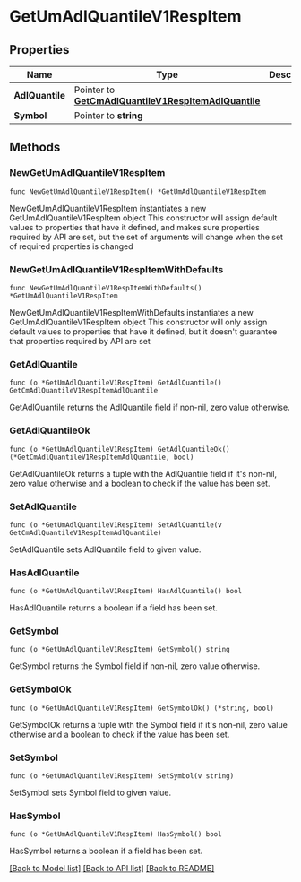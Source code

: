 # GetUmAdlQuantileV1RespItem

## Properties

Name | Type | Description | Notes
------------ | ------------- | ------------- | -------------
**AdlQuantile** | Pointer to [**GetCmAdlQuantileV1RespItemAdlQuantile**](GetCmAdlQuantileV1RespItemAdlQuantile.md) |  | [optional] 
**Symbol** | Pointer to **string** |  | [optional] 

## Methods

### NewGetUmAdlQuantileV1RespItem

`func NewGetUmAdlQuantileV1RespItem() *GetUmAdlQuantileV1RespItem`

NewGetUmAdlQuantileV1RespItem instantiates a new GetUmAdlQuantileV1RespItem object
This constructor will assign default values to properties that have it defined,
and makes sure properties required by API are set, but the set of arguments
will change when the set of required properties is changed

### NewGetUmAdlQuantileV1RespItemWithDefaults

`func NewGetUmAdlQuantileV1RespItemWithDefaults() *GetUmAdlQuantileV1RespItem`

NewGetUmAdlQuantileV1RespItemWithDefaults instantiates a new GetUmAdlQuantileV1RespItem object
This constructor will only assign default values to properties that have it defined,
but it doesn't guarantee that properties required by API are set

### GetAdlQuantile

`func (o *GetUmAdlQuantileV1RespItem) GetAdlQuantile() GetCmAdlQuantileV1RespItemAdlQuantile`

GetAdlQuantile returns the AdlQuantile field if non-nil, zero value otherwise.

### GetAdlQuantileOk

`func (o *GetUmAdlQuantileV1RespItem) GetAdlQuantileOk() (*GetCmAdlQuantileV1RespItemAdlQuantile, bool)`

GetAdlQuantileOk returns a tuple with the AdlQuantile field if it's non-nil, zero value otherwise
and a boolean to check if the value has been set.

### SetAdlQuantile

`func (o *GetUmAdlQuantileV1RespItem) SetAdlQuantile(v GetCmAdlQuantileV1RespItemAdlQuantile)`

SetAdlQuantile sets AdlQuantile field to given value.

### HasAdlQuantile

`func (o *GetUmAdlQuantileV1RespItem) HasAdlQuantile() bool`

HasAdlQuantile returns a boolean if a field has been set.

### GetSymbol

`func (o *GetUmAdlQuantileV1RespItem) GetSymbol() string`

GetSymbol returns the Symbol field if non-nil, zero value otherwise.

### GetSymbolOk

`func (o *GetUmAdlQuantileV1RespItem) GetSymbolOk() (*string, bool)`

GetSymbolOk returns a tuple with the Symbol field if it's non-nil, zero value otherwise
and a boolean to check if the value has been set.

### SetSymbol

`func (o *GetUmAdlQuantileV1RespItem) SetSymbol(v string)`

SetSymbol sets Symbol field to given value.

### HasSymbol

`func (o *GetUmAdlQuantileV1RespItem) HasSymbol() bool`

HasSymbol returns a boolean if a field has been set.


[[Back to Model list]](../README.md#documentation-for-models) [[Back to API list]](../README.md#documentation-for-api-endpoints) [[Back to README]](../README.md)


